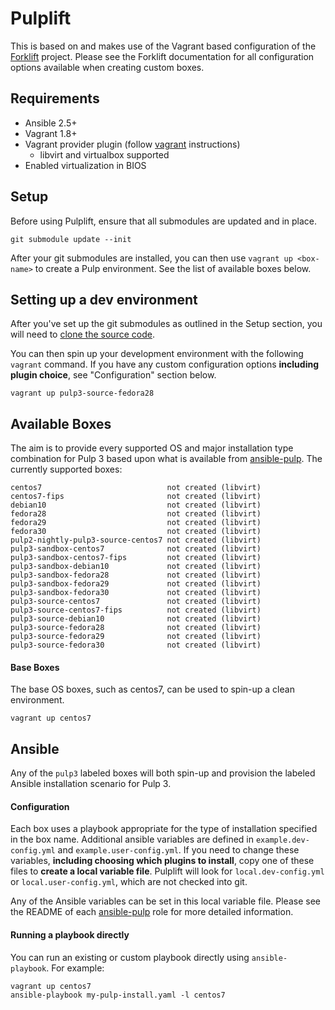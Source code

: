 # Pulplift

This is based on and makes use of the Vagrant based configuration of the
[Forklift](https://github.com/theforeman/forklift) project. Please see the Forklift documentation
for all configuration options available when creating custom boxes.

## Requirements

- Ansible 2.5+
- Vagrant 1.8+
- Vagrant provider plugin (follow [vagrant](
  https://www.vagrantup.com/docs/providers/installation.html) instructions)
  - libvirt and virtualbox supported
- Enabled virtualization in BIOS

## Setup

Before using Pulplift, ensure that all submodules are updated and in place.

```
git submodule update --init
```

After your git submodules are installed, you can then use ``vagrant up <box-name>`` to create a Pulp
environment. See the list of available boxes below.

## Setting up a dev environment

After you've set up the git submodules as outlined in the Setup section, you will need to [clone
the source code](https://docs.pulpproject.org/en/3.0/nightly/contributing/dev-setup.html#get-the-source).

You can then spin up your development environment with the following ``vagrant`` command. If you
have any custom configuration options **including plugin choice**, see "Configuration" section
below.

```
vagrant up pulp3-source-fedora28
```

## Available Boxes

The aim is to provide every supported OS and major installation type combination for Pulp 3 based
upon what is available from [ansible-pulp](https://github.com/pulp/ansible-pulp). The currently
supported boxes:

```
centos7                            not created (libvirt)
centos7-fips                       not created (libvirt)
debian10                           not created (libvirt)
fedora28                           not created (libvirt)
fedora29                           not created (libvirt)
fedora30                           not created (libvirt)
pulp2-nightly-pulp3-source-centos7 not created (libvirt)
pulp3-sandbox-centos7              not created (libvirt)
pulp3-sandbox-centos7-fips         not created (libvirt)
pulp3-sandbox-debian10             not created (libvirt)
pulp3-sandbox-fedora28             not created (libvirt)
pulp3-sandbox-fedora29             not created (libvirt)
pulp3-sandbox-fedora30             not created (libvirt)
pulp3-source-centos7               not created (libvirt)
pulp3-source-centos7-fips          not created (libvirt)
pulp3-source-debian10              not created (libvirt)
pulp3-source-fedora28              not created (libvirt)
pulp3-source-fedora29              not created (libvirt)
pulp3-source-fedora30              not created (libvirt)
```

#### Base Boxes

The base OS boxes, such as centos7, can be used to spin-up a clean environment.

```
vagrant up centos7
```

## Ansible

Any of the `pulp3` labeled boxes will both spin-up and provision the labeled Ansible installation
scenario for Pulp 3.

#### Configuration

Each box uses a playbook appropriate for the type of installation specified in the box name.
Additional ansible variables are defined in ``example.dev-config.yml`` and
``example.user-config.yml``. If you need to change these variables, **including choosing which
plugins to install**, copy one of these files to **create a local variable file**. Pulplift will
look for ``local.dev-config.yml`` or ``local.user-config.yml``, which are not checked into git.

Any of the Ansible variables can be set in this local variable file. Please see the README of each
[ansible-pulp](https://github.com/pulp/ansible-pulp#pulp-3-ansible-installer) role for more
detailed information.

#### Running a playbook directly

You can run an existing or custom playbook directly using `ansible-playbook`. For example:

```
vagrant up centos7
ansible-playbook my-pulp-install.yaml -l centos7
```
